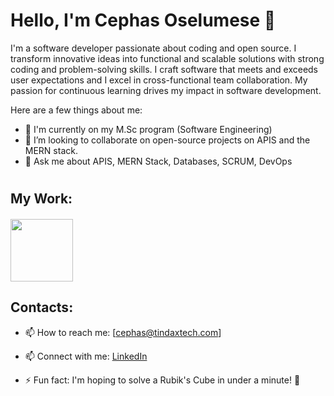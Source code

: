 # Hello, I'm Cephas Oselumese 👋

I'm a software developer passionate about coding and open source. 
I transform innovative ideas into functional and scalable solutions with strong coding and problem-solving skills. I craft software that meets and exceeds user expectations and I excel in cross-functional team collaboration. My passion for continuous learning drives my impact in software development.

Here are a few things about me:

- 🌱 I'm currently on my M.Sc program (Software Engineering)
- 👯 I’m looking to collaborate on open-source projects on APIS and the MERN stack.
- 💬 Ask me about APIS, MERN Stack, Databases, SCRUM, DevOps

#

## My Work:
  #### [<img src="https://tindaxtech.com/assets/img/lol.png" width="100">](https://tindaxtech.com) 

## Contacts:
- 📫 How to reach me: [cephas@tindaxtech.com]
- 📫 Connect with me: [LinkedIn](http://linkedin.com/in/cephaz6)


- ⚡ Fun fact: I'm hoping to solve a Rubik's Cube in under a minute! 🧩

